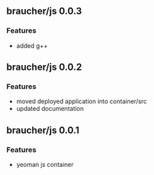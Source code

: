 ## braucher/js 0.0.3

### Features
- added g++

## braucher/js 0.0.2

### Features
- moved deployed application into container/src
- updated documentation

## braucher/js 0.0.1

### Features
- yeoman js container
